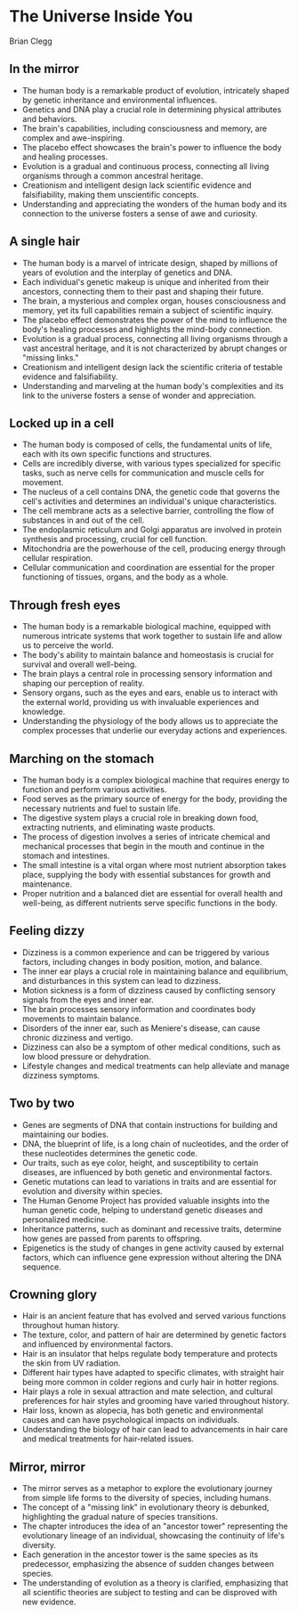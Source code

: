 # The Universe Inside You
Brian Clegg

## In the mirror
- The human body is a remarkable product of evolution, intricately shaped by genetic inheritance and environmental influences.
- Genetics and DNA play a crucial role in determining physical attributes and behaviors.
- The brain's capabilities, including consciousness and memory, are complex and awe-inspiring.
- The placebo effect showcases the brain's power to influence the body and healing processes.
- Evolution is a gradual and continuous process, connecting all living organisms through a common ancestral heritage.
- Creationism and intelligent design lack scientific evidence and falsifiability, making them unscientific concepts.
- Understanding and appreciating the wonders of the human body and its connection to the universe fosters a sense of awe and curiosity.

## A single hair
- The human body is a marvel of intricate design, shaped by millions of years of evolution and the interplay of genetics and DNA.
- Each individual's genetic makeup is unique and inherited from their ancestors, connecting them to their past and shaping their future.
- The brain, a mysterious and complex organ, houses consciousness and memory, yet its full capabilities remain a subject of scientific inquiry.
- The placebo effect demonstrates the power of the mind to influence the body's healing processes and highlights the mind-body connection.
- Evolution is a gradual process, connecting all living organisms through a vast ancestral heritage, and it is not characterized by abrupt changes or "missing links."
- Creationism and intelligent design lack the scientific criteria of testable evidence and falsifiability.
- Understanding and marveling at the human body's complexities and its link to the universe fosters a sense of wonder and appreciation.

## Locked up in a cell
- The human body is composed of cells, the fundamental units of life, each with its own specific functions and structures.
- Cells are incredibly diverse, with various types specialized for specific tasks, such as nerve cells for communication and muscle cells for movement.
- The nucleus of a cell contains DNA, the genetic code that governs the cell's activities and determines an individual's unique characteristics.
- The cell membrane acts as a selective barrier, controlling the flow of substances in and out of the cell.
- The endoplasmic reticulum and Golgi apparatus are involved in protein synthesis and processing, crucial for cell function.
- Mitochondria are the powerhouse of the cell, producing energy through cellular respiration.
- Cellular communication and coordination are essential for the proper functioning of tissues, organs, and the body as a whole.

## Through fresh eyes
- The human body is a remarkable biological machine, equipped with numerous intricate systems that work together to sustain life and allow us to perceive the world.
- The body's ability to maintain balance and homeostasis is crucial for survival and overall well-being.
- The brain plays a central role in processing sensory information and shaping our perception of reality.
- Sensory organs, such as the eyes and ears, enable us to interact with the external world, providing us with invaluable experiences and knowledge.
- Understanding the physiology of the body allows us to appreciate the complex processes that underlie our everyday actions and experiences.

## Marching on the stomach
- The human body is a complex biological machine that requires energy to function and perform various activities.
- Food serves as the primary source of energy for the body, providing the necessary nutrients and fuel to sustain life.
- The digestive system plays a crucial role in breaking down food, extracting nutrients, and eliminating waste products.
- The process of digestion involves a series of intricate chemical and mechanical processes that begin in the mouth and continue in the stomach and intestines.
- The small intestine is a vital organ where most nutrient absorption takes place, supplying the body with essential substances for growth and maintenance.
- Proper nutrition and a balanced diet are essential for overall health and well-being, as different nutrients serve specific functions in the body.

## Feeling dizzy
- Dizziness is a common experience and can be triggered by various factors, including changes in body position, motion, and balance.
- The inner ear plays a crucial role in maintaining balance and equilibrium, and disturbances in this system can lead to dizziness.
- Motion sickness is a form of dizziness caused by conflicting sensory signals from the eyes and inner ear.
- The brain processes sensory information and coordinates body movements to maintain balance.
- Disorders of the inner ear, such as Meniere's disease, can cause chronic dizziness and vertigo.
- Dizziness can also be a symptom of other medical conditions, such as low blood pressure or dehydration.
- Lifestyle changes and medical treatments can help alleviate and manage dizziness symptoms.

## Two by two
- Genes are segments of DNA that contain instructions for building and maintaining our bodies.
- DNA, the blueprint of life, is a long chain of nucleotides, and the order of these nucleotides determines the genetic code.
- Our traits, such as eye color, height, and susceptibility to certain diseases, are influenced by both genetic and environmental factors.
- Genetic mutations can lead to variations in traits and are essential for evolution and diversity within species.
- The Human Genome Project has provided valuable insights into the human genetic code, helping to understand genetic diseases and personalized medicine.
- Inheritance patterns, such as dominant and recessive traits, determine how genes are passed from parents to offspring.
- Epigenetics is the study of changes in gene activity caused by external factors, which can influence gene expression without altering the DNA sequence.

## Crowning glory
- Hair is an ancient feature that has evolved and served various functions throughout human history.
- The texture, color, and pattern of hair are determined by genetic factors and influenced by environmental factors.
- Hair is an insulator that helps regulate body temperature and protects the skin from UV radiation.
- Different hair types have adapted to specific climates, with straight hair being more common in colder regions and curly hair in hotter regions.
- Hair plays a role in sexual attraction and mate selection, and cultural preferences for hair styles and grooming have varied throughout history.
- Hair loss, known as alopecia, has both genetic and environmental causes and can have psychological impacts on individuals.
- Understanding the biology of hair can lead to advancements in hair care and medical treatments for hair-related issues.

## Mirror, mirror
- The mirror serves as a metaphor to explore the evolutionary journey from simple life forms to the diversity of species, including humans.
- The concept of a "missing link" in evolutionary theory is debunked, highlighting the gradual nature of species transitions.
- The chapter introduces the idea of an "ancestor tower" representing the evolutionary lineage of an individual, showcasing the continuity of life's diversity.
- Each generation in the ancestor tower is the same species as its predecessor, emphasizing the absence of sudden changes between species.
- The understanding of evolution as a theory is clarified, emphasizing that all scientific theories are subject to testing and can be disproved with new evidence.

